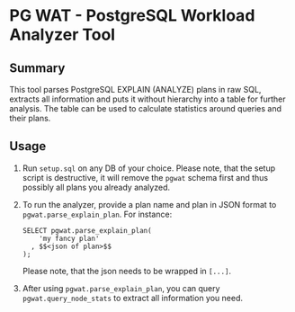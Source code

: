 # PG WAT - PostgreSQL Workload Analyzer Tool

## Summary

This tool parses PostgreSQL EXPLAIN (ANALYZE) plans in raw SQL, extracts all
information and puts it without hierarchy into a table for further analysis.
The table can be used to calculate statistics around queries and their plans.

## Usage

1. Run `setup.sql` on any DB of your choice. Please note, that the setup script
   is destructive, it will remove the `pgwat` schema first and thus possibly
   all plans you already analyzed.

2. To run the analyzer, provide a plan name and plan in JSON format to
   `pgwat.parse_explain_plan`. For instance:

    ```
    SELECT pgwat.parse_explain_plan(
        'my fancy plan'
      , $$<json of plan>$$
    );
    ```

   Please note, that the json needs to be wrapped in `[...]`.

3. After using `pgwat.parse_explain_plan`, you can query
   `pgwat.query_node_stats` to extract all information you need.
